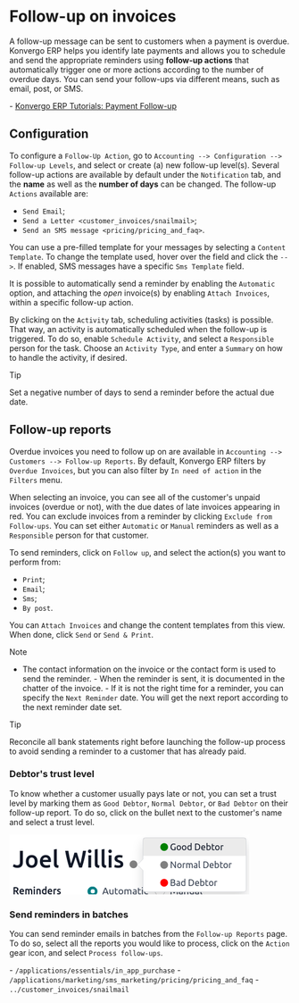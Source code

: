 # Follow-up on invoices

A follow-up message can be sent to customers when a payment is overdue.
Konvergo ERP helps you identify late payments and allows you to schedule and
send the appropriate reminders using **follow-up actions** that
automatically trigger one or more actions according to the number of
overdue days. You can send your follow-ups via different means, such as
email, post, or SMS.

<div class="seealso">

\- [Konvergo ERP Tutorials: Payment
Follow-up](https://www.odoo.com/slides/slide/payment-follow-up-1682)

</div>

## Configuration

To configure a `Follow-Up Action`, go to
`Accounting --> Configuration -->
Follow-up Levels`, and select or create (a) new follow-up level(s).
Several follow-up actions are available by default under the
`Notification` tab, and the **name** as well as the **number of days**
can be changed. The follow-up `Actions` available are:

- `Send Email`;
- `Send a Letter <customer_invoices/snailmail>`;
- `Send an SMS message <pricing/pricing_and_faq>`.

You can use a pre-filled template for your messages by selecting a
`Content Template`. To change the template used, hover over the field
and click the `-->`. If enabled, SMS messages have a specific
`Sms Template` field.

It is possible to automatically send a reminder by enabling the
`Automatic` option, and attaching the *open* invoice(s) by enabling
`Attach Invoices`, within a specific follow-up action.

By clicking on the `Activity` tab, scheduling activities (tasks) is
possible. That way, an activity is automatically scheduled when the
follow-up is triggered. To do so, enable `Schedule Activity`, and select
a `Responsible` person for the task. Choose an `Activity Type`, and
enter a `Summary` on how to handle the activity, if desired.

> [!TIP]
> Set a negative number of days to send a reminder before the actual due
> date.

## Follow-up reports

Overdue invoices you need to follow up on are available in
`Accounting --> Customers
--> Follow-up Reports`. By default, Konvergo ERP filters by `Overdue Invoices`,
but you can also filter by `In need of action` in the `Filters` menu.

When selecting an invoice, you can see all of the customer's unpaid
invoices (overdue or not), with the due dates of late invoices appearing
in red. You can exclude invoices from a reminder by clicking
`Exclude from Follow-ups`. You can set either `Automatic` or `Manual`
reminders as well as a `Responsible` person for that customer.

To send reminders, click on `Follow up`, and select the action(s) you
want to perform from:

- `Print`;
- `Email`;
- `Sms`;
- `By post`.

You can `Attach Invoices` and change the content templates from this
view. When done, click `Send` or `Send & Print`.

> [!NOTE]
> - The contact information on the invoice or the contact form is used
> to send the reminder. - When the reminder is sent, it is documented in
> the chatter of the invoice. - If it is not the right time for a
> reminder, you can specify the `Next Reminder` date. You will get the
> next report according to the next reminder date set.

> [!TIP]
> Reconcile all bank statements right before launching the follow-up
> process to avoid sending a reminder to a customer that has already
> paid.

### Debtor's trust level

To know whether a customer usually pays late or not, you can set a trust
level by marking them as `Good Debtor`, `Normal Debtor`, or `Bad Debtor`
on their follow-up report. To do so, click on the bullet next to the
customer's name and select a trust level.

![Set debtor's trust level](follow_up/debtor-level.png)

### Send reminders in batches

You can send reminder emails in batches from the `Follow-up Reports`
page. To do so, select all the reports you would like to process, click
on the `Action` gear icon, and select `Process follow-ups`.

<div class="seealso">

\- `/applications/essentials/in_app_purchase` -
`/applications/marketing/sms_marketing/pricing/pricing_and_faq` -
`../customer_invoices/snailmail`

</div>
